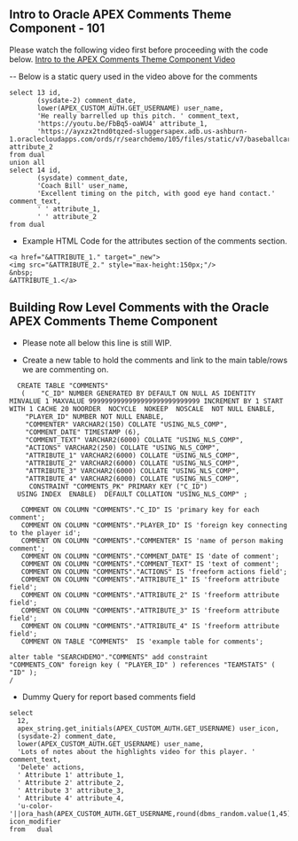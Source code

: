 ## Intro to Oracle APEX Comments Theme Component - 101
Please watch the following video first before proceeding with the code below.
[Intro to the APEX Comments Theme Component Video](https://youtu.be/4Dl6_2wX-oE)

-- Below is a static query used in the video above for the comments 
```
select 13 id, 
       (sysdate-2) comment_date,
       lower(APEX_CUSTOM_AUTH.GET_USERNAME) user_name,
       'He really barrelled up this pitch. ' comment_text,
       'https://youtu.be/FbBq5-oaWU4' attribute_1, 
       'https://ayxzx2tnd0tqzed-sluggersapex.adb.us-ashburn-1.oraclecloudapps.com/ords/r/searchdemo/105/files/static/v7/baseballcards/tank.png' attribute_2
from dual
union all
select 14 id, 
       (sysdate) comment_date,
       'Coach Bill' user_name,
       'Excellent timing on the pitch, with good eye hand contact.' comment_text,
       ' ' attribute_1, 
       ' ' attribute_2
from dual
```

- Example HTML Code for the attributes section of the comments section. 
```
<a href="&ATTRIBUTE_1." target="_new">
<img src="&ATTRIBUTE_2." style="max-height:150px;"/>
&nbsp;
&ATTRIBUTE_1.</a>
```

## Building Row Level Comments with the Oracle APEX Comments Theme Component 

- Please note all below this line is still WIP. 

- Create a new table to hold the comments and link to the main table/rows we are commenting on.
```
  CREATE TABLE "COMMENTS" 
   (	"C_ID" NUMBER GENERATED BY DEFAULT ON NULL AS IDENTITY MINVALUE 1 MAXVALUE 9999999999999999999999999999 INCREMENT BY 1 START WITH 1 CACHE 20 NOORDER  NOCYCLE  NOKEEP  NOSCALE  NOT NULL ENABLE, 
	"PLAYER_ID" NUMBER NOT NULL ENABLE, 
	"COMMENTER" VARCHAR2(150) COLLATE "USING_NLS_COMP", 
	"COMMENT_DATE" TIMESTAMP (6),  
	"COMMENT_TEXT" VARCHAR2(6000) COLLATE "USING_NLS_COMP", 
	"ACTIONS" VARCHAR2(250) COLLATE "USING_NLS_COMP", 
	"ATTRIBUTE_1" VARCHAR2(6000) COLLATE "USING_NLS_COMP", 
	"ATTRIBUTE_2" VARCHAR2(6000) COLLATE "USING_NLS_COMP", 
	"ATTRIBUTE_3" VARCHAR2(6000) COLLATE "USING_NLS_COMP", 
	"ATTRIBUTE_4" VARCHAR2(6000) COLLATE "USING_NLS_COMP", 
	 CONSTRAINT "COMMENTS_PK" PRIMARY KEY ("C_ID")
  USING INDEX  ENABLE)  DEFAULT COLLATION "USING_NLS_COMP" ;

   COMMENT ON COLUMN "COMMENTS"."C_ID" IS 'primary key for each comment';
   COMMENT ON COLUMN "COMMENTS"."PLAYER_ID" IS 'foreign key connecting to the player id';
   COMMENT ON COLUMN "COMMENTS"."COMMENTER" IS 'name of person making comment';
   COMMENT ON COLUMN "COMMENTS"."COMMENT_DATE" IS 'date of comment';
   COMMENT ON COLUMN "COMMENTS"."COMMENT_TEXT" IS 'text of comment';
   COMMENT ON COLUMN "COMMENTS"."ACTIONS" IS 'freeform actions field';
   COMMENT ON COLUMN "COMMENTS"."ATTRIBUTE_1" IS 'freeform attribute field';
   COMMENT ON COLUMN "COMMENTS"."ATTRIBUTE_2" IS 'freeform attribute field';
   COMMENT ON COLUMN "COMMENTS"."ATTRIBUTE_3" IS 'freeform attribute field';
   COMMENT ON COLUMN "COMMENTS"."ATTRIBUTE_4" IS 'freeform attribute field';
   COMMENT ON TABLE "COMMENTS"  IS 'example table for comments';

alter table "SEARCHDEMO"."COMMENTS" add constraint
"COMMENTS_CON" foreign key ( "PLAYER_ID" ) references "TEAMSTATS" ( "ID" );
/
```


- Dummy Query for report based comments field
```
select
  12,
  apex_string.get_initials(APEX_CUSTOM_AUTH.GET_USERNAME) user_icon,
  (sysdate-2) comment_date,
  lower(APEX_CUSTOM_AUTH.GET_USERNAME) user_name,
  'Lots of notes about the highlights video for this player. ' comment_text,
  'Delete' actions,
  ' Attribute 1' attribute_1,
  ' Attribute 2' attribute_2,
  ' Attribute 3' attribute_3,
  ' Attribute 4' attribute_4,
  'u-color-'||ora_hash(APEX_CUSTOM_AUTH.GET_USERNAME,round(dbms_random.value(1,45))) icon_modifier
from   dual
```